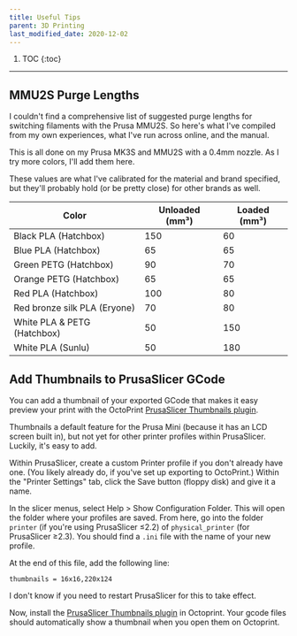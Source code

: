 ```yaml
---
title: Useful Tips
parent: 3D Printing
last_modified_date: 2020-12-02
---
```


1. TOC
{:toc}

---

## MMU2S Purge Lengths

I couldn't find a comprehensive list of suggested purge lengths for switching filaments with the Prusa MMU2S. So here's what I've compiled from my own experiences, what I've run across online, and the manual.

This is all done on my Prusa MK3S and MMU2S with a 0.4mm nozzle. As I try more colors, I'll add them here.

These values are what I've calibrated for the material and brand specified, but they'll probably hold (or be pretty close) for other brands as well.

| Color                        | Unloaded (mm³) | Loaded (mm³) |
| ---------------------------- | -------------- | ------------ |
| Black PLA (Hatchbox)         | 150            | 60           |
| Blue PLA (Hatchbox)          | 65             | 65           |
| Green PETG (Hatchbox)        | 90             | 70           |
| Orange PETG (Hatchbox)       | 65             | 65           |
| Red PLA (Hatchbox)           | 100            | 80           |
| Red bronze silk PLA (Eryone) | 70             | 80           |
| White PLA & PETG (Hatchbox)  | 50             | 150          |
| White PLA (Sunlu)            | 50             | 180          |

## Add Thumbnails to PrusaSlicer GCode

You can add a thumbnail of your exported GCode that makes it easy preview your print with the OctoPrint [PrusaSlicer Thumbnails plugin](https://plugins.octoprint.org/plugins/prusaslicerthumbnails/).

Thumbnails a default feature for the Prusa Mini (because it has an LCD screen built in), but not yet for other printer profiles within PrusaSlicer. Luckily, it's easy to add.

Within PrusaSlicer, create a custom Printer profile if you don't already have one. (You likely already do, if you've set up exporting to OctoPrint.) Within the "Printer Settings" tab, click the Save button (floppy disk) and give it a name.

In the slicer menus, select Help > Show Configuration Folder. This will open the folder where your profiles are saved. From here, go into the folder `printer` (if you're using PrusaSlicer ≤2.2) of `physical_printer` (for PrusaSlicer ≥2.3). You should find a `.ini` file with the name of your new profile.

At the end of this file, add the following line:
```
thumbnails = 16x16,220x124
```

I don't know if you need to restart PrusaSlicer for this to take effect.

Now, install the [PrusaSlicer Thumbnails plugin](https://plugins.octoprint.org/plugins/prusaslicerthumbnails/) in Octoprint. Your gcode files should automatically show a thumbnail when you open them on Octoprint.